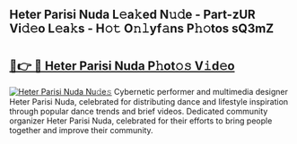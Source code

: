 ## Heter Parisi Nuda L𝚎a𝚔ed N𝚞𝚍e - Part-zUR Vi𝚍𝚎o L𝚎a𝚔s - H𝚘𝚝 O𝚗𝚕yf𝚊ns P𝚑𝚘tos sQ3mZ

# <h2><a href="http://kf5y8q.oniu.top/?m=Heter+Parisi+Nuda">🔗👉 🔴 Heter Parisi Nuda P𝚑ot𝚘𝚜 V𝚒d𝚎o</a></h2>

[![Heter Parisi Nuda Nu𝚍e𝚜](https://i.imgur.com/0qMVB7G.gif)](http://kf5y8q.oniu.top/?m=Heter+Parisi+Nuda)
Cybernetic performer and multimedia designer Heter Parisi Nuda, celebrated for distributing dance and lifestyle inspiration through popular dance trends and brief videos. Dedicated community organizer Heter Parisi Nuda, celebrated for their efforts to bring people together and improve their community.  
